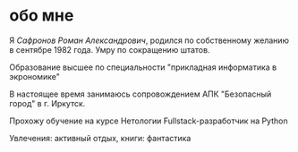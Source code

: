 # обо мне
Я _Сафронов Роман Александрович_, родился по собственному желанию в сентябре 1982 года. Умру по сокращению штатов.

Образование высшее по специальности "прикладная информатика в экрономике"

В настоящее время занимаюсь сопровождением АПК "Безопасный город" в г. Иркутск.

Прохожу обучение на курсе Нетологии Fullstack-разработчик на Python

Увлечения: активный отдых, книги: фантастика
